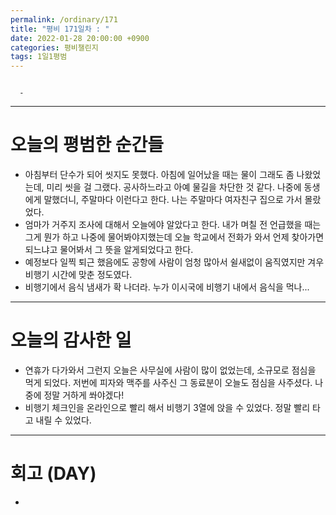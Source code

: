 ```yaml
---
permalink: /ordinary/171
title: "평비 171일차 : "
date: 2022-01-28 20:00:00 +0900
categories: 평비챌린지
tags: 1일1평범
---
```

```

  - 
```

---
# 오늘의 평범한 순간들
- 아침부터 단수가 되어 씻지도 못했다. 아침에 일어났을 때는 물이 그래도 좀 나왔었는데, 미리 씻을 걸 그랬다. 공사하느라고 아예 물길을 차단한 것 같다. 나중에 동생에게 말했더니, 주말마다 이런다고 한다. 나는 주말마다 여자친구 집으로 가서 몰랐었다.
- 엄마가 거주지 조사에 대해서 오늘에야 알았다고 한다. 내가 며칠 전 언급했을 때는 그게 뭔가 하고 나중에 물어봐야지했는데 오늘 학교에서 전화가 와서 언제 찾아가면 되느냐고 물어봐서 그 뜻을 알게되었다고 한다.
- 예정보다 일찍 퇴근 했음에도 공항에 사람이 엄청 많아서 쉴새없이 움직였지만 겨우 비행기 시간에 맞춘 정도였다.
- 비행기에서 음식 냄새가 확 나더라. 누가 이시국에 비행기 내에서 음식을 먹나...

---
# 오늘의 감사한 일
- 연휴가 다가와서 그런지 오늘은 사무실에 사람이 많이 없었는데, 소규모로 점심을 먹게 되었다. 저번에 피자와 맥주를 사주신 그 동료분이 오늘도 점심을 사주셨다. 나중에 정말 거하게 쏴야겠다!
- 비행기 체크인을 온라인으로 빨리 해서 비행기 3열에 앉을 수 있었다. 정말 빨리 타고 내릴 수 있었다.

---
# 회고 (DAY)
-